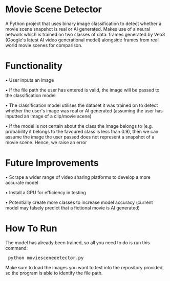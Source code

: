 # Movie Scene Detector

A Python project that uses binary image classification to detect whether a movie scene snapshot is real or AI generated. Makes use of a neural network which is trained on two classes of data: frames generated by Veo3 (Google's latest AI video generational model) alongside frames from real world movie scenes for comparison. 

# Functionality

• User inputs an image

• If the file path the user has entered is valid, the image will be passed to the classification model

• The classification model utilises the dataset it was trained on to detect whether the user's image was real or AI generated (assuming the user has inputted an image of a clip/movie scene)

•  If the model is not certain about the class the image belongs to (e.g. probability it belongs to the favoured class is less than 0.9), then we can assume the image the user passed does not represent a snapshot of a movie scene. Hence, we raise an error

# Future Improvements

• Scrape a wider range of video sharing platforms to develop a more accurate model

• Install a GPU for efficiency in testing

• Potentially create more classes to increase model accuracy (current model may falsely predict that a fictional movie is AI generated)

# How To Run

The model has already been trained, so all you need to do is run this command:

<pre> python moviescenedetector.py </pre>

Make sure to load the images you want to test into the repository provided, so the program is able to identify the file path.





